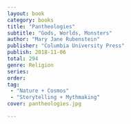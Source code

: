 ```yaml
---
layout: book
category: books
title: "Pantheologies"
subtitle: "Gods, Worlds, Monsters"
author: "Mary Jane Rubenstein"
publisher: "Columbia University Press"
publish: 2018-11-06
total: 294
genre: Religion
series: 
order:
tag: 
 - "Nature + Cosmos"
 - "Storytelling + Mythmaking"
cover: pantheologies.jpg

---
```


